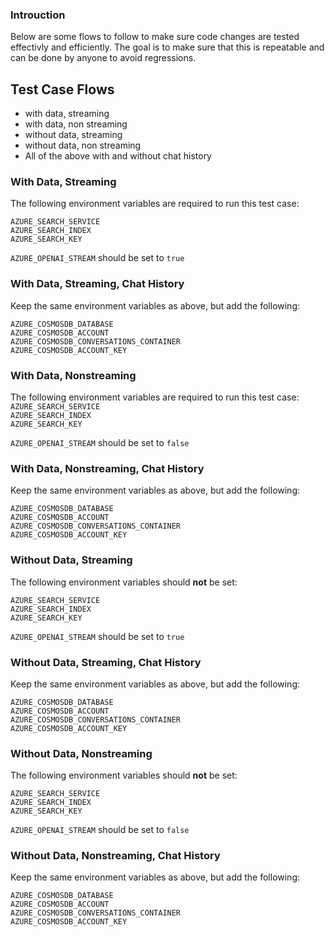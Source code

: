 ### Introuction
Below are some flows to follow to make sure code changes are tested effectivly and efficiently. 
The goal is to make sure that this is repeatable and can be done by anyone to avoid regressions.

## Test Case Flows
- with data, streaming
- with data, non streaming
- without data, streaming
- without data, non streaming
- All of the above with and without chat history

### With Data, Streaming
The following environment variables are required to run this test case:

`AZURE_SEARCH_SERVICE`\
`AZURE_SEARCH_INDEX`\
`AZURE_SEARCH_KEY`

`AZURE_OPENAI_STREAM` should be set to `true`

### With Data, Streaming, Chat History
Keep the same environment variables as above, but add the following:

`AZURE_COSMOSDB_DATABASE`\
`AZURE_COSMOSDB_ACCOUNT`\
`AZURE_COSMOSDB_CONVERSATIONS_CONTAINER`\
`AZURE_COSMOSDB_ACCOUNT_KEY`

### With Data, Nonstreaming
The following environment variables are required to run this test case:
`AZURE_SEARCH_SERVICE`\
`AZURE_SEARCH_INDEX`\
`AZURE_SEARCH_KEY`

`AZURE_OPENAI_STREAM` should be set to `false`

### With Data, Nonstreaming, Chat History
Keep the same environment variables as above, but add the following:

`AZURE_COSMOSDB_DATABASE`\
`AZURE_COSMOSDB_ACCOUNT`\
`AZURE_COSMOSDB_CONVERSATIONS_CONTAINER`\
`AZURE_COSMOSDB_ACCOUNT_KEY`

### Without Data, Streaming
The following environment variables should **not** be set:

`AZURE_SEARCH_SERVICE`\
`AZURE_SEARCH_INDEX`\
`AZURE_SEARCH_KEY`

`AZURE_OPENAI_STREAM` should be set to `true`

### Without Data, Streaming, Chat History
Keep the same environment variables as above, but add the following:

`AZURE_COSMOSDB_DATABASE`\
`AZURE_COSMOSDB_ACCOUNT`\
`AZURE_COSMOSDB_CONVERSATIONS_CONTAINER`\
`AZURE_COSMOSDB_ACCOUNT_KEY`

### Without Data, Nonstreaming
The following environment variables should **not** be set:

`AZURE_SEARCH_SERVICE`\
`AZURE_SEARCH_INDEX`\
`AZURE_SEARCH_KEY`

`AZURE_OPENAI_STREAM` should be set to `false`

### Without Data, Nonstreaming, Chat History
Keep the same environment variables as above, but add the following:

`AZURE_COSMOSDB_DATABASE`\
`AZURE_COSMOSDB_ACCOUNT`\
`AZURE_COSMOSDB_CONVERSATIONS_CONTAINER`\
`AZURE_COSMOSDB_ACCOUNT_KEY`